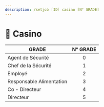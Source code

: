 ```yaml
---
description: /setjob [ID] casino [N° GRADE]
---
```


# 🎰 Casino

| GRADE                    | N° GRADE |
| ------------------------ | :------: |
| Agent de Sécurité        |     0    |
| Chef de la Sécurité      |     1    |
| Employé                  |     2    |
| Responsable Alimentation |     3    |
| Co - Directeur           |     4    |
| Directeur                |     5    |
